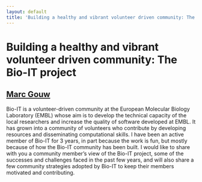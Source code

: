 ```yaml
---
layout: default
title: 'Building a healthy and vibrant volunteer driven community: The Bio-IT project'
---
```


# Building a healthy and vibrant volunteer driven community: The Bio-IT project

## [Marc Gouw](../../speaker/H7DY9W/)

Bio-IT is a volunteer-driven community at the European Molecular Biology Laboratory (EMBL) whose aim is to develop the technical capacity of the local researchers and increase the quality of software developed at EMBL. It has grown into a community of volunteers who contribute by developing resources and disseminating computational skills. I have been an active member of Bio-IT for 3 years, in part because the work is fun, but mostly because of how the Bio-IT community has been built. I would like to share with you a community member’s view of the Bio-IT project, some of the successes and challenges faced in the past few years, and will also share a few community strategies adopted by Bio-IT to keep their members motivated and contributing.